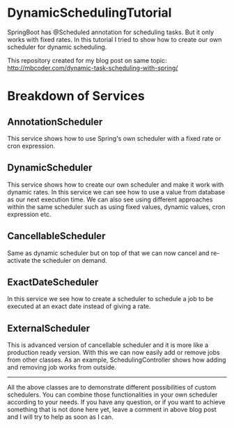 # DynamicSchedulingTutorial

SpringBoot has @Scheduled annotation for scheduling tasks. But it only works with fixed rates.
In this tutorial I tried to show how to create our own scheduler for dynamic scheduling.

This repository created for my blog post on same topic: http://mbcoder.com/dynamic-task-scheduling-with-spring/

# Breakdown of Services

## AnnotationScheduler
This service shows how to use Spring's own scheduler with a fixed rate or cron expression.

## DynamicScheduler
This service shows how to create our own scheduler and make it work with dynamic rates. In this service we can see how to use a value from database as our next execution time. We can also see using different approaches within the same scheduler such as using fixed values, dynamic values, cron expression etc.

## CancellableScheduler
Same as dynamic scheduler but on top of that we can now cancel and re-activate the scheduler on demand.

## ExactDateScheduler
In this service we see how to create a scheduler to schedule a job to be executed at an exact date instead of giving a rate.

## ExternalScheduler
This is advanced version of cancellable scheduler and it is more like a production ready version. With this we can now easily add or remove jobs from other classes. As an example, SchedulingController shows how adding and removing job works from outside.

- - -

All the above classes are to demonstrate different possibilities of custom schedulers. You can combine those functionalities in your own scheduler according to your needs. If you have any question, or if you want to achieve something that is not done here yet, leave a comment in above blog post and I will try to help as soon as I can.


